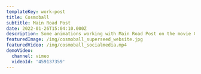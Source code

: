 ```yaml
---
templateKey: work-post
title: Cosmoball
subtitle: Main Road Post
date: 2022-01-26T15:04:10.000Z
description: Some animations working with Main Road Post on the movie Cosmoball.
featuredImage: /img/cosmoball_superseed_website.jpg
featuredVideo: /img/cosmoball_socialmedia.mp4
demoVideo:
  channel: vimeo
  videoId: '459137359'
---
```


